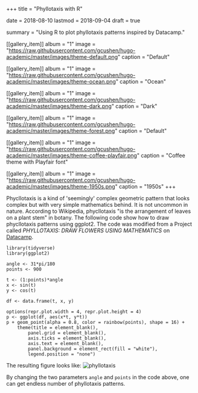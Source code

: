 +++
title = "Phyllotaxis with R"

date = 2018-08-10
lastmod = 2018-09-04
draft = true

summary = "Using R to plot phyllotaxis patterns inspired by Datacamp."

[[gallery_item]]
album = "1"
image = "https://raw.githubusercontent.com/gcushen/hugo-academic/master/images/theme-default.png"
caption = "Default"

[[gallery_item]]
album = "1"
image = "https://raw.githubusercontent.com/gcushen/hugo-academic/master/images/theme-ocean.png"
caption = "Ocean"

[[gallery_item]]
album = "1"
image = "https://raw.githubusercontent.com/gcushen/hugo-academic/master/images/theme-dark.png"
caption = "Dark"

[[gallery_item]]
album = "1"
image = "https://raw.githubusercontent.com/gcushen/hugo-academic/master/images/theme-forest.png"
caption = "Default"

[[gallery_item]]
album = "1"
image = "https://raw.githubusercontent.com/gcushen/hugo-academic/master/images/theme-coffee-playfair.png"
caption = "Coffee theme with Playfair font"

[[gallery_item]]
album = "1"
image = "https://raw.githubusercontent.com/gcushen/hugo-academic/master/images/theme-1950s.png"
caption = "1950s"
+++

Phycllotaxis is a kind of 'seemingly' complex geometric pattern that looks complex but with very simple mathematics behind. It is not uncommon in nature. According to Wikipedia, phycllotaxis "is the arrangement of leaves on a plant stem" in botany. The following code show how to draw phycllotaxis patterns using ggplot2. The code was modified from a Project called *PHYLLOTAXIS: DRAW FLOWERS USING MATHEMATICS* on [Datacamp](www.datacamp.com).

```{r}
library(tidyverse)
library(ggplot2)

angle <- 31*pi/180
points <- 900

t <- (1:points)*angle
x <- sin(t)
y <- cos(t)

df <- data.frame(t, x, y)

options(repr.plot.width = 4, repr.plot.height = 4)
p <- ggplot(df, aes(x*t, y*t))
p + geom_point(alpha = 0.8, color = rainbow(points), shape = 16) +
    theme(title = element_blank(),
        panel.grid = element_blank(),
        axis.ticks = element_blank(),
        axis.text = element_blank(),
        panel.background = element_rect(fill = "white"),
        legend.position = "none")
```
The resulting figure looks like:
![phyllotaxis](/img/phyllotaxis.png)

By changing the two parameters `angle` and `points` in the code above, one can get endless number of phyllotaxis patterns.

